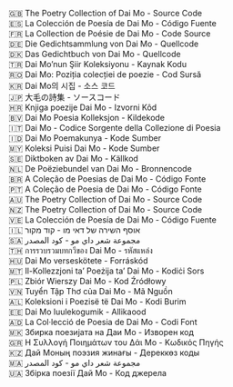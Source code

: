 🇬🇧 The Poetry Collection of Dai Mo - Source Code  
🇪🇸 La Colección de Poesía de Dai Mo - Código Fuente  
🇫🇷 La Collection de Poésie de Dai Mo - Code Source  
🇩🇪 Die Gedichtsammlung von Dai Mo - Quellcode  
🇩🇰 Das Gedichtbuch von Dai Mo - Quellcode  
🇹🇷 Dai Mo’nun Şiir Koleksiyonu - Kaynak Kodu  
🇷🇴 Dai Mo: Poziția colecției de poezie - Cod Sursă  
🇰🇷 Dai Mo의 시집 - 소스 코드  
🇯🇵 大毛の詩集 - ソースコード  
🇭🇷 Knjiga poezije Dai Mo - Izvorni Kôd  
🇧🇻 Dai Mo Poesia Kolleksjon - Kildekode  
🇮🇹 Dai Mo - Codice Sorgente della Collezione di Poesia  
🇮🇩 Dai Mo Poemakunya - Kode Sumber  
🇲🇾 Koleksi Puisi Dai Mo - Kode Sumber  
🇸🇪 Diktboken av Dai Mo - Källkod  
🇳🇱 De Poëziebundel van Dai Mo - Bronnencode  
🇧🇷 A Coleção de Poesias de Dai Mo - Código Fonte  
🇵🇹 A Coleção de Poesia de Dai Mo - Código Fonte  
🇦🇺 The Poetry Collection of Dai Mo - Source Code  
🇳🇿 The Poetry Collection of Dai Mo - Source Code  
🇻🇪 La Colección de Poesía de Dai Mo - Código Fuente  
🇮🇱 אוסף השירה של דאי מו - קוד מקור  
🇸🇦 مجموعة شعر داي مو - كود المصدر  
🇹🇭 การรวบรวมบทกวีของ Dai Mo - รหัสแหล่ง  
🇭🇺 Dai Mo verseskötete - Forráskód  
🇲🇹 Il-Kollezzjoni ta’ Poeżija ta’ Dai Mo - Kodiċi Sors  
🇵🇱 Zbiór Wierszy Dai Mo - Kod Źródłowy  
🇻🇳 Tuyển Tập Thơ của Dai Mo - Mã Nguồn  
🇦🇱 Koleksioni i Poezisë të Dai Mo - Kodi Burim  
🇪🇪 Dai Mo luulekogumik - Allikaood  
🇦🇩 La Col·lecció de Poesia de Dai Mo - Codi Font  
🇲🇰 Збирка поезијата на Даи Мо - Изворен код  
🇬🇷 Η Συλλογή Ποιημάτων του Δάι Μο - Κωδικός Πηγής  
🇰🇿 Дай Моның поэзия жинағы - Дереккөз коды  
🇲🇦 مجموعة شعر داي مو - كود المصدر  
🇺🇦 Збірка поезії Дай Мо - Код джерела  
